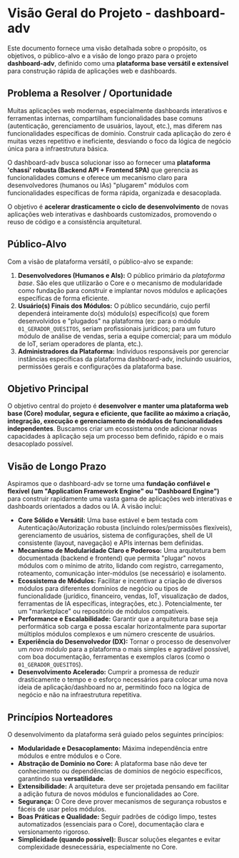 # Visão Geral do Projeto - dashboard-adv

Este documento fornece uma visão detalhada sobre o propósito, os objetivos, o público-alvo e a visão de longo prazo para o projeto **dashboard-adv**, definido como uma **plataforma base versátil e extensível** para construção rápida de aplicações web e dashboards.

## Problema a Resolver / Oportunidade

Muitas aplicações web modernas, especialmente dashboards interativos e ferramentas internas, compartilham funcionalidades base comuns (autenticação, gerenciamento de usuários, layout, etc.), mas diferem nas funcionalidades específicas de domínio. Construir cada aplicação do zero é muitas vezes repetitivo e ineficiente, desviando o foco da lógica de negócio única para a infraestrutura básica.

O dashboard-adv busca solucionar isso ao fornecer uma **plataforma 'chassi' robusta (Backend API + Frontend SPA)** que gerencia as funcionalidades comuns e oferece um mecanismo claro para desenvolvedores (humanos ou IAs) "plugarem" módulos com funcionalidades específicas de forma rápida, organizada e desacoplada.

O objetivo é **acelerar drasticamente o ciclo de desenvolvimento** de novas aplicações web interativas e dashboards customizados, promovendo o reuso de código e a consistência arquitetural.

## Público-Alvo

Com a visão de plataforma versátil, o público-alvo se expande:

1.  **Desenvolvedores (Humanos e AIs):** O público primário da *plataforma base*. São eles que utilizarão o Core e o mecanismo de modularidade como fundação para construir e implantar novos módulos e aplicações específicas de forma eficiente.
2.  **Usuário(s) Finais dos Módulos:** O público secundário, cujo perfil dependerá inteiramente do(s) módulo(s) específico(s) que forem desenvolvidos e "plugados" na plataforma (ex: para o módulo `01_GERADOR_QUESITOS`, seriam profissionais jurídicos; para um futuro módulo de análise de vendas, seria a equipe comercial; para um módulo de IoT, seriam operadores de planta, etc.).
3.  **Administradores da Plataforma:** Indivíduos responsáveis por gerenciar instâncias específicas da plataforma dashboard-adv, incluindo usuários, permissões gerais e configurações da plataforma base.

## Objetivo Principal

O objetivo central do projeto é **desenvolver e manter uma plataforma web base (Core) modular, segura e eficiente, que facilite ao máximo a criação, integração, execução e gerenciamento de módulos de funcionalidades independentes**. Buscamos criar um ecossistema onde adicionar novas capacidades à aplicação seja um processo bem definido, rápido e o mais desacoplado possível.

## Visão de Longo Prazo

Aspiramos que o dashboard-adv se torne uma **fundação confiável e flexível (um "Application Framework Engine" ou "Dashboard Engine")** para construir rapidamente uma vasta gama de aplicações web interativas e dashboards orientados a dados ou IA. A visão inclui:

* **Core Sólido e Versátil:** Uma base estável e bem testada com Autenticação/Autorização robusta (incluindo roles/permissões flexíveis), gerenciamento de usuários, sistema de configurações, shell de UI consistente (layout, navegação) e APIs internas bem definidas.
* **Mecanismo de Modularidade Claro e Poderoso:** Uma arquitetura bem documentada (backend e frontend) que permita "plugar" novos módulos com o mínimo de atrito, lidando com registro, carregamento, roteamento, comunicação inter-módulos (se necessário) e isolamento.
* **Ecossistema de Módulos:** Facilitar e incentivar a criação de diversos módulos para diferentes domínios de negócio ou tipos de funcionalidade (jurídico, financeiro, vendas, IoT, visualização de dados, ferramentas de IA específicas, integrações, etc.). Potencialmente, ter um "marketplace" ou repositório de módulos compatíveis.
* **Performance e Escalabilidade:** Garantir que a arquitetura base seja performática sob carga e possa escalar horizontalmente para suportar múltiplos módulos complexos e um número crescente de usuários.
* **Experiência do Desenvolvedor (DX):** Tornar o processo de desenvolver um *novo módulo* para a plataforma o mais simples e agradável possível, com boa documentação, ferramentas e exemplos claros (como o `01_GERADOR_QUESITOS`).
* **Desenvolvimento Acelerado:** Cumprir a promessa de reduzir drasticamente o tempo e o esforço necessários para colocar uma nova ideia de aplicação/dashboard no ar, permitindo foco na lógica de negócio e não na infraestrutura repetitiva.

## Princípios Norteadores

O desenvolvimento da plataforma será guiado pelos seguintes princípios:

* **Modularidade e Desacoplamento:** Máxima independência entre módulos e entre módulos e o Core.
* **Abstração de Domínio no Core:** A plataforma base não deve ter conhecimento ou dependências de domínios de negócio específicos, garantindo sua **versatilidade**.
* **Extensibilidade:** A arquitetura deve ser projetada pensando em facilitar a adição futura de novos módulos e funcionalidades ao Core.
* **Segurança:** O Core deve prover mecanismos de segurança robustos e fáceis de usar pelos módulos.
* **Boas Práticas e Qualidade:** Seguir padrões de código limpo, testes automatizados (essenciais para o Core), documentação clara e versionamento rigoroso.
* **Simplicidade (quando possível):** Buscar soluções elegantes e evitar complexidade desnecessária, especialmente no Core.